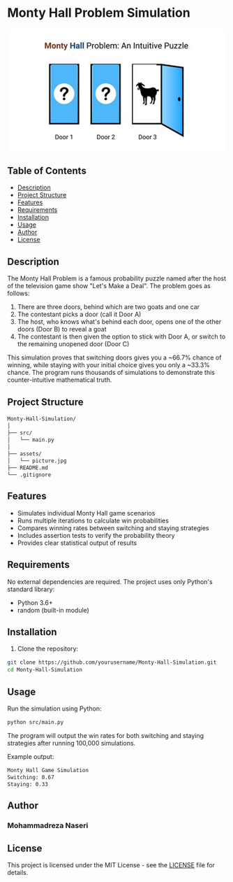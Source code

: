 # Monty Hall Problem Simulation

<img src="assets/picture.jpg" width="500" alt="Monty Hall Problem Illustration">

## Table of Contents
- [Description](#description)
- [Project Structure](#project-structure)
- [Features](#features)
- [Requirements](#requirements)
- [Installation](#installation)
- [Usage](#usage)
- [Author](#author)
- [License](#license)

## Description
The Monty Hall Problem is a famous probability puzzle named after the host of the television game show "Let's Make a Deal". The problem goes as follows:

1. There are three doors, behind which are two goats and one car
2. The contestant picks a door (call it Door A)
3. The host, who knows what's behind each door, opens one of the other doors (Door B) to reveal a goat
4. The contestant is then given the option to stick with Door A, or switch to the remaining unopened door (Door C)

This simulation proves that switching doors gives you a ~66.7% chance of winning, while staying with your initial choice gives you only a ~33.3% chance. The program runs thousands of simulations to demonstrate this counter-intuitive mathematical truth.

## Project Structure
```
Monty-Hall-Simulation/
│
├── src/
│   └── main.py
│
├── assets/
│   └── picture.jpg
├── README.md
└── .gitignore
```

## Features
- Simulates individual Monty Hall game scenarios
- Runs multiple iterations to calculate win probabilities
- Compares winning rates between switching and staying strategies
- Includes assertion tests to verify the probability theory
- Provides clear statistical output of results

## Requirements
No external dependencies are required. The project uses only Python's standard library:
- Python 3.6+
- random (built-in module)

## Installation
1. Clone the repository:
```bash
git clone https://github.com/yourusername/Monty-Hall-Simulation.git
cd Monty-Hall-Simulation
```

## Usage
Run the simulation using Python:
```bash
python src/main.py
```

The program will output the win rates for both switching and staying strategies after running 100,000 simulations.

Example output:
```
Monty Hall Game Simulation
Switching: 0.67
Staying: 0.33
```

## Author
### Mohammadreza Naseri

## License
This project is licensed under the MIT License - see the [LICENSE](LICENSE) file for details.